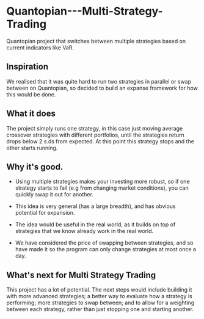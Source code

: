 # Quantopian---Multi-Strategy-Trading
Quantopian project that switches between multiple strategies based on current indicators like VaR. 


## Inspiration

We realised that it was quite hard to run two strategies in parallel or swap between on Quantopian, so decided to build an expanse framework for how this would be done. 

## What it does

The project simply runs one strategy, in this case just moving average crossover strategies with different portfolios, until the strategies return drops below 2 s.ds from expected. At this point this strategy stops and the other starts running.


## Why it's good.

- Using multiple strategies makes your investing more robust, so if one strategy starts to fail (e.g from changing market conditions), you can quickly swap it out for another. 

- This idea is very general (has a large breadth), and has obvious potential for expansion.

- The idea would be useful in the real world, as it builds on top of strategies that we know already work in the real world.

- We have considered the price of swapping between strategies, and so have made it so the program can only change strategies at most once a day.

## What's next for Multi Strategy Trading

This project has a lot of potential. The next steps would include building it with more advanced strategies; a better way to evaluate how a strategy is performing; more strategies to swap between; and to allow for a weighting between each strategy, rather than just stopping one and starting another. 
